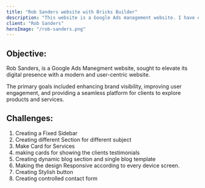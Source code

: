 ```yaml
---
title: "Rob Sanders website with Bricks Builder"
description: "This website is a Google Ads management website. I have optimized this website to ensure its brand stands out in the digital landscape and drives targeted traffic to achieve the marketing goals."
client: "Rob Sanders"
heroImage: "/rob-sanders.png"
---
```


## Objective:
Rob Sanders, is a Google Ads Manegment website, sought to elevate its digital presence with a modern and user-centric website.

The primary goals included enhancing brand visibility, improving user engagement, and providing a seamless platform for clients to explore products and services.

## Challenges:
1. Creating a Fixed Sidebar
2. Creating different Section for different subject
3. Make Card for Services
4. making cards for showing the clients testimonials
5. Creating dynamic blog section and single blog template
6. Making the design Responsive according to every device screen.
7. Creating Stylish button
8. Creating controlled contact form
   
